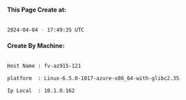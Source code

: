 
   
#### This Page Create at:

```bash

2024-04-04 - 17:49:35 UTC

```

#### Create By Machine:

```bash

Host Name : fv-az915-121

platform  : Linux-6.5.0-1017-azure-x86_64-with-glibc2.35

Ip Local  : 10.1.0.162

```


